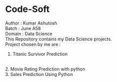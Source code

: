 # Code-Soft
Author : Kumar Ashutosh
<br>
Batch : June A58
<br>
Domain : Data Science
<br>
This Repository contains my Data Science projects.
<br>
Project chosen by me are :
<br>
1. Titanic Survivor Prediction
<br>
2. Movie Rating Prediction with python
<br>
3. Sales Prediction Using Python
